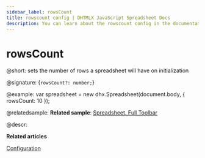 ```yaml
---
sidebar_label: rowsCount
title: rowscount config | DHTMLX JavaScript Spreadsheet Docs
description: You can learn about the rowscount config in the documentation of the DHTMLX JavaScript Spreadsheet library. Browse developer guides and API reference, try out code examples and live demos, and download a free 30-day evaluation version of DHTMLX Spreadsheet.
---
```


# rowsCount

@short: sets the number of rows a spreadsheet will have on initialization

@signature: {`rowsCount?: number;`}

@example:
var spreadsheet = new dhx.Spreadsheet(document.body, {
	rowsCount: 10
});

@relatedsample:
**Related sample**: [Spreadsheet. Full Toolbar](https://snippet.dhtmlx.com/kpm017nx)

@descr:

**Related articles**

[Configuration](configuration.md#number-of-rows-and-columns)
